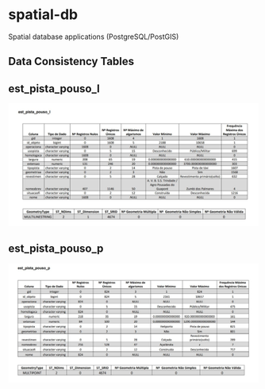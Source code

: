 # spatial-db
 Spatial database applications (PostgreSQL/PostGIS)

## Data Consistency Tables

## est_pista_pouso_l
![image info](https://github.com/gmsmoreno/spatial-database/blob/main/est_pista_pouso_l.JPG)

## est_pista_pouso_p
![image info](https://github.com/gmsmoreno/spatial-database/blob/main/est_pista_pouso_p.JPG)


